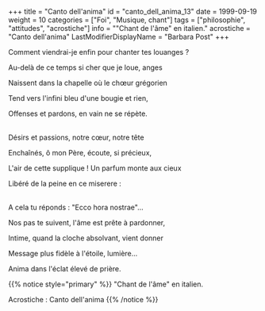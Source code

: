 +++
title = "Canto dell'anima"
id = "canto_dell_anima_13"
date = 1999-09-19
weight = 10
categories = ["Foi", "Musique, chant"]
tags = ["philosophie", "attitudes", "acrostiche"]
info = "\"Chant de l'âme\" en italien."
acrostiche = "Canto dell'anima"
LastModifierDisplayName = "Barbara Post"
+++

Comment viendrai-je enfin pour chanter tes louanges ?

Au-delà de ce temps si cher que je loue, anges

Naissent dans la chapelle où le chœur grégorien

Tend vers l'infini bleu d'une bougie et rien,

Offenses et pardons, en vain ne se répète.

 \
Désirs et passions, notre cœur, notre tête

Enchaînés, ô mon Père, écoute, si précieux,

L'air de cette supplique ! Un parfum monte aux cieux

Libéré de la peine en ce miserere :

 \
A cela tu réponds : "Ecco hora nostrae"...

Nos pas te suivent, l'âme est prête à pardonner,

Intime, quand la cloche absolvant, vient donner

Message plus fidèle à l'étoile, lumière...

Anima dans l'éclat élevé de prière.

{{% notice style="primary" %}}
\"Chant de l'âme\" en italien.

Acrostiche : Canto dell'anima
{{% /notice %}}

